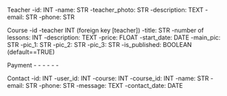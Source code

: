 Teacher
    -id: INT
    -name: STR
    -teacher_photo: STR
    -description: TEXT
    -email: STR
    -phone: STR
    

Course
    -id
    -teacher INT (foreign key [teacher])
    -title: STR
    -number of lessons: INT
    -description: TEXT
    -price: FLOAT
    -start_date: DATE
    -main_pic: STR
    -pic_1: STR
    -pic_2: STR
    -pic_3: STR
    -is_published: BOOLEAN (default==TRUE)



Payment
    -
    -
    -
    -
    -
    -


Contact
    -id: INT
    -user_id: INT
    -course: INT
    -course_id: INT
    -name: STR
    -email: STR
    -phone: STR
    -message: TEXT
    -contact_date: DATE
